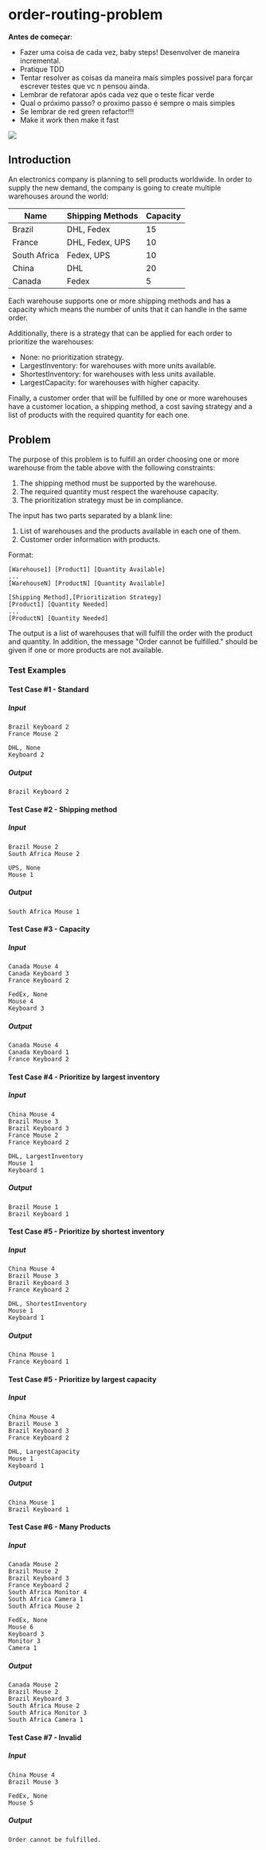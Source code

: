 # order-routing-problem

**Antes de começar**:

* Fazer uma coisa de cada vez, baby steps! Desenvolver de maneira incremental.
* Pratique TDD
* Tentar resolver as coisas da maneira mais simples possivel para forçar escrever testes que vc n
  pensou ainda.
* Lembrar de refatorar após cada vez que o teste ficar verde
* Qual o próximo passo? o proximo passo é sempre o mais simples
* Se lembrar de red green refactor!!!
* Make it work then make it fast

![](https://media.giphy.com/media/GHycyakNPWSoo/giphy.gif)

## Introduction 

An electronics company is planning to sell products worldwide. In order to supply the new demand, the company is going to create multiple warehouses around the world:

| Name  		| Shipping Methods 	| Capacity 
| -------- 		| ---------------- 	| --------
| Brazil 		| DHL, Fedex		|       15
| France  		| DHL, Fedex, UPS	|		10
| South Africa  | Fedex, UPS		|		10
| China  		| DHL				|		20
| Canada  		| Fedex				|		5

Each warehouse supports one or more shipping methods and has a capacity which means the number of units that it can handle in the same order.

Additionally, there is a strategy that can be applied for each order to prioritize the warehouses:

* None: no prioritization strategy.
* LargestInventory: for warehouses with more units available.
* ShortestInventory: for warehouses with less units available.
* LargestCapacity: for warehouses with higher capacity.

Finally, a customer order that will be fulfilled by one or more warehouses have a customer location, a shipping method, a cost saving strategy and a list of products with the required quantity for each one.

## Problem

The purpose of this problem is to fulfill an order choosing one or more warehouse from the table above with the following constraints:

1. The shipping method must be supported by the warehouse.
2. The required quantity must respect the warehouse capacity.
3. The prioritization strategy must be in compliance.

The input has two parts separated by a blank line:

1. List of warehouses and the products available in each one of them.
2. Customer order information with products.

Format:

    [Warehouse1] [Product1] [Quantity Available]
    ...
    [WarehouseN] [ProductN] [Quantity Available]
    
    [Shipping Method],[Prioritization Strategy]
    [Product1] [Quantity Needed]
    ...
    [ProductN] [Quantity Needed]

The output is a list of warehouses that will fulfill the order with the product and quantity. In addition, the message "Order cannot be fulfilled." should be given if one or more products are not available.

### Test Examples

#### Test Case #1 - Standard

##### Input

    Brazil Keyboard 2
    France Mouse 2

	DHL, None
    Keyboard 2

##### Output

    Brazil Keyboard 2

#### Test Case #2 - Shipping method

##### Input

    Brazil Mouse 2
    South Africa Mouse 2

	UPS, None
    Mouse 1

##### Output

    South Africa Mouse 1

#### Test Case #3 - Capacity

##### Input

    Canada Mouse 4
    Canada Keyboard 3
    France Keyboard 2

	FedEx, None
    Mouse 4
    Keyboard 3

##### Output

    Canada Mouse 4
    Canada Keyboard 1
    France Keyboard 2

#### Test Case #4 - Prioritize by largest inventory

##### Input

    China Mouse 4
    Brazil Mouse 3
    Brazil Keyboard 3
    France Mouse 2
    France Keyboard 2

	DHL, LargestInventory
    Mouse 1
    Keyboard 1

##### Output

    Brazil Mouse 1
    Brazil Keyboard 1

#### Test Case #5 - Prioritize by shortest inventory

##### Input

    China Mouse 4
    Brazil Mouse 3
    Brazil Keyboard 3
    France Keyboard 2

	DHL, ShortestInventory
    Mouse 1
    Keyboard 1

##### Output

    China Mouse 1
    France Keyboard 1

#### Test Case #5 - Prioritize by largest capacity

##### Input

    China Mouse 4
    Brazil Mouse 3
    Brazil Keyboard 3
    France Keyboard 2

	DHL, LargestCapacity
    Mouse 1
    Keyboard 1

##### Output

    China Mouse 1
    Brazil Keyboard 1

#### Test Case #6 - Many Products

##### Input

    Canada Mouse 2
    Brazil Mouse 2
    Brazil Keyboard 3
    France Keyboard 2
    South Africa Monitor 4
    South Africa Camera 1
    South Africa Mouse 2

	FedEx, None
    Mouse 6
    Keyboard 3
    Monitor 3
    Camera 1

##### Output

    Canada Mouse 2
    Brazil Mouse 2
    Brazil Keyboard 3
    South Africa Mouse 2
    South Africa Monitor 3
    South Africa Camera 1

#### Test Case #7 - Invalid

##### Input

    China Mouse 4
    Brazil Mouse 3

	FedEx, None
    Mouse 5

##### Output

    Order cannot be fulfilled.

